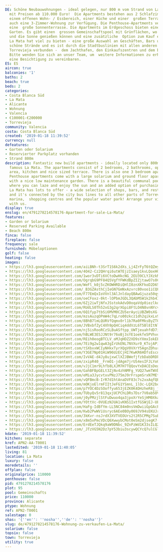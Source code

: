 ```yaml
---
DE: Schöne Neubauwohnungen - ideal gelegen, nur 800 m vom Strand von La Mata entfernt,
  mit Preisen ab 110.000 Euro!  Die Apartments bestehen aus 2 Schlafzimmern, 2 Bädern,
  einem offenen Wohn- / Essbereich, einer Küche und einer  großen Terrasse. Es gibt
  auch eine 3-Zimmer-Wohnung zur Verfügung. Die Penthouse-Apartments verfügen über
  eine  große Sonnenterrasse. Die Apartments im Erdgeschoss bieten einen schönen pflegeleichten
  Garten. Es gibt einen  grossen Gemeinschaftspool mit Grünflächen, wo Sie faulenzen
  und die Sonne genießen können und eine zusätzliche  Option zum Kauf einer Parkeinheit.
  La Mata hat viel zu bieten - eine große Auswahl an Geschäften, Bars und  Restaurants,
  schöne Strände und es ist durch die Stadtbuslinien mit allen anderen Teilen von
  Torrevieja verbunden -  dem Jachthafen, den Einkaufszentren und dem beliebten Wasserpark!
  Bitte wenden Sie sich an unser Team, um  weitere Informationen zu erhalten oder
  eine Besichtigung zu vereinbaren.
ES: ES
aircon: true
balconies: '1'
baths: 2
beach: true
beds: 2
categories:
- Costa Blanca Süd
- La Mata
- Alicante
- Wohnung
- Valencia
- €100001-€200000
- Torrevieja
community: Valencia
costa: Costa Blanca Süd
created: '2019-01-18 11:39:52'
currency: null
defeatures:
- Garten oder Solarium
- Reservierter Parkplatz vorhanden
- Strand 800m
description: Fantastic new build apartments - ideally located only 800m from  the
  famous La Mata. The apartments consist of 2 bedrooms, 2 bathrooms, open  living/dining
  area, kitchen and nice sized terrace. There is also one 3 bedroom apartment  available.
  Penthouse apartments come with a large solarium and ground floor apartments  come
  with a nice low maintenance garden. There is a beautiful communal pool with green  areas
  where you can laze and enjoy the sun and an added option of purchasing a parking  unit.
  La Mata has lots to offer - a wide selection of shops, bars, and restaurants, nice  beaches
  and it's connected by the city bus lines to all other parts of Torrevieja - the
  marina,  shopping centres and the popular water park! Arrange your viewing appointment
  with us.
display: true
enslug: en/4791278214578176-Apartment-for-sale-La-Mata/
features:
- Garden or Solarium
- Reserved Parking Available
- Beach 800m
finca: false
fireplace: false
frequency: sale
furnished: Möbeloptionen
golf: false
heating: false
images:
- https://lh3.googleusercontent.com/aiLBNh-t3SrT1S6k2dXs_Lj4ZrFyT6tQZmy90bBTSRTfF0jwkmfhp0mkkAsMRTBA-eI-Sy4r2XC7mLeKp8xb=w640-rj-e30-l100
- https://lh3.googleusercontent.com/4O42-Cz2QHrqi6utW7EjzIsaey1kvLQoxHG3nDdHEsnV5N12iOaFCEYKe4_2cUnp2Bq7gMz90A2gAlEsvBak=w640-rj-e30-l100
- https://lh3.googleusercontent.com/1wor3vDTi6VCtoDwHkcNG_2EU39CLYJXzkMEfEawmwtZsbJ15_JvO0G_L14vBE2jfOmih7RqLqlfyjsaU4S6Gg=w640-rj-e30-l100
- https://lh3.googleusercontent.com/OgrqbG9PF84Q5VgfYFWKdBpZIZjtawO7s0CcskDKCP4u1lnP1G3nKWbNNwnGPsd-r1NkrS1-ehU3jnl7QTw=w640-rj-e30-l100
- https://lh3.googleusercontent.com/WeFl_k0j5cZKOWHRDiQHlI0znXKFkoD2D65ezZoJrjUtbxkSFRTwALzEkB-AeXOj3nnMFfqzSmxWHnxYSfLzJg=w640-rj-e30-l100
- https://lh3.googleusercontent.com/_B3GZAsthCjIeGN7GmNxAzvrc80voo1iCQF5qU0siv7lt7m64Ppc5otMSF2k3-lNtHbQv0vHDQiA-sJgwiAlOA=w640-rj-e30-l100
- https://lh3.googleusercontent.com/F77EmQxIoVVnl3AlJnldayQBAwGjuza50qyMx16WicvQU4E9p5qaOohITVwVN0fl8KvT8Dl5nF4JEYLWOS8=w640-rj-e30-l100
- https://lh3.googleusercontent.com/oeCFoxz-0kt-lOPbmJGDL3QAbMSW1k2hb4IlTBJ_9SQvV3-wYkt-yKn8OVqFm4D2iTHgvXvJ0gz8tvMpYMZXuA=w640-rj-e30-l100
- https://lh3.googleusercontent.com/6Zj2iwTjNfxJSstokAdvD0oqaVdp0iezlkd3-rcVKg8t9FAYFBXtv0_fqia2GqCMX11APHwFpYE--CyxAJ0e=w640-rj-e30-l100
- https://lh3.googleusercontent.com/RUdLS0Th52xG3g2qrXGpi8FtLO4N8vnNYcvJLfRfFl_Wpxc9yfJUtuvN_o9y-NdAmIG2rHDU6NLU3eu-uJQc=w640-rj-e30-l100
- https://lh3.googleusercontent.com/6Q1fyp7tbSi6MVM0CZU5erAycLUBZW0sXG-QP_RQzwJp-sBP_Nfi5a_zUB5fDQMa-_eOW3RjVvTPXjp08rqg=w640-rj-e30-l100
- https://lh3.googleusercontent.com/mzsAuzqOPmW4c7qLro00zkcz1dh2qikxLx9xYma3e0qqYW8BQKsHVxL_F6MDWvhenyJmUVn7-49sw-PpZb3I=w640-rj-e30-l100
- https://lh3.googleusercontent.com/8BhB7lmLQURVfQqmx0rl1b7Ra0FMksByZT0wlqcNYzyMg7nQ4zwOXaNyYOoClzL9FJWqFLegUzEm64csXi4=w640-rj-e30-l100
- https://lh3.googleusercontent.com/JVBxbfZyC4Xh9pQ4Ciq4ddVzL6T5Bl8ItNlzVcw2jPZr94EH4n11eVc84waiDJpP2vLtf-qFRhvuPmjx7cKn=w640-rj-e30-l100
- https://lh3.googleusercontent.com/nj5isRooRCzSLBuASftpp_UWTjeuahfdD7ij5NL6UIk2u_tUh4Kwu96oQV6A8AnNH2I2BdZcZQ3KXdX_8001aA=w640-rj-e30-l100
- https://lh3.googleusercontent.com/hBLWE3ESJJNt9r76oBj3sYE1oekfe5PVhvoyTqwvxKALMVkxBllXD7DgwMPk-fAmqCv75QDs7eU3bDwC5dyvkg=w640-rj-e30-l100
- https://lh3.googleusercontent.com/REih0eogBTCLV_oMJqHDZ2XD9sYXmxIokEEoUdP1IDH5nwHSaDZLWINeyCt72rNexcyi_sBwtxuklUAdE6Jp=w640-rj-e30-l100
- https://lh3.googleusercontent.com/7Ei9g2w1qwA3gIrUkENL7NVXur0_KTojAPieDvn7kOovJM4V6vU8nDbPbTQ069Up67FyhEJLvF5T1Dhuhw4e=w640-rj-e30-l100
- https://lh3.googleusercontent.com/tSXbxxWCIyNHkxTyrXQgV0VXrY5AgnZDhurU5xK4k7WqmZOnVabRuRUaAuBn9hOKGmI3BNeY8WpXMTOZiwQx=w640-rj-e30-l100
- https://lh3.googleusercontent.com/Y3GE7Np01HiW96UzECjHI7KwKR6HDfsEscn9ODfXroQPS3RatwjOUNvEykP3EmskdODqwDkCMQmpfDJnBvu4EQ=w640-rj-e30-l100
- https://lh3.googleusercontent.com/IvVAE-d4Jy8ujxwClXZJBWefjfzbDabDRDkJc7ohgANN4KMdrPT7FCPg1d1Cc5-mJer6tCppznI7Og99aWUjSQ=w640-rj-e30-l100
- https://lh3.googleusercontent.com/zxipR40__FrmO1-jdAgm7jrUS4esIFJLYoQdtsYnOrj99n27ZigO8v3nDXcT2XYr9-OH7neZkF0ZKM8GMcX7=w640-rj-e30-l100
- https://lh3.googleusercontent.com/vJjC1mr9Lhfb8LXJM7H7TQQovYxDACEsDegHFfcmgH1p5IcIUm51-8utJWE3EyVE8oh8PZ6OedQlJEwp_G0l=w640-rj-e30-l100
- https://lh3.googleusercontent.com/GahBFBpGELt3ZjNv4zhNMFg_YUQ27wmTWVDjgZiDEfHAuAxIbiPPxQIq-XBq1Zs0G5iMtFdzr9GoU7TYiK4=w640-rj-e30-l100
- https://lh3.googleusercontent.com/eMia3JycvtxvPNzJ75mJ9rFrspmSrxN7MEtxy4YA4HfAS7TXPm-mI6LF0EQL1E8oN0nMfOSlzZongSX0OnWN=w640-rj-e30-l100
- https://lh3.googleusercontent.com/vQFBmcB-IrR7d1htAnaDVF83c7s2xxAqfQEB76F40jkC2aOO2jbzkX-XIebaWgGRdbUrKNqZeBrkMUIu2oAzhw=w640-rj-e30-l100
- https://lh3.googleusercontent.com/mOKjoElrmFIItJeFG1YSmnL_1lOc-LQX2bqkE-q5u7lnWyPeMUT4HK4CFW6599JTBdCFJfOA0HlqYuQbEzyc=w640-rj-e30-l100
- https://lh3.googleusercontent.com/p7YOC4DzSOoffyu653jEZK0K4DHzheR8j_jTRsvGi2CVLPVc3yzuX_wh-iR9ZFetEOwAKmo2XmupOSuczLtn=w640-rj-e30-l100
- https://lh3.googleusercontent.com/TUbyQv5r813qxjUCPChLDRs7Dsr7V0ab5OVV_HIgLi6UHuYNgQV7tdzAKjMzqAmx_TwSTfTIAJJScfbc93q6=w640-rj-e30-l100
- https://lh3.googleusercontent.com/j0yPMzjlStFuDwuo4qa3jpoXrYeSjHM0Xkaf5Kt0Enxd1wvf0qX87pg87x7bRdJXj_QxJtd6Bz8B6tgvdqI=w640-rj-e30-l100
- https://lh3.googleusercontent.com/YOttVc-0VUEzNJUA1vKNS1IxtfGSWjEJ-UEBzoej266Kw5nZUjjFT_K6wPErzQSjJxBFKfQU4mmnyAODGfXu=w640-rj-e30-l100
- https://lh3.googleusercontent.com/HaFg-IdBfYm-LL5NC84m0nsVmDwiiGpGAcPzsW3VLtcn2MqAueTaP_kYjK7GizaJ3bcRQoVK9DdyAGtvFfw=w640-rj-e30-l100
- https://lh3.googleusercontent.com/Kwb2PwWViUsryc6AEe0BOy069JV94sEKUJrEM8DlaAVNnQI2bmMIjW0Rp184A2F1k5NOfKA8QnrLNbRws0KGPg=w640-rj-e30-l100
- https://lh3.googleusercontent.com/3kKvr-nsJrdX3XVTVEOUrs2t2R5CPMg7SuBsYQqnrA8s2psh60EyD9HD5h10mf1L0aZdZH7jCYUZmvG2IzgH=w640-rj-e30-l100
- https://lh3.googleusercontent.com/x8m5xPmcVDcQ6XwwybCMot0eSm2djsegK7-22EwSKdm-dV1f3dKFDEF2rB0ls7pnRY0EfpP3jMbTWzgH5UjNvg=w640-rj-e30-l100
- https://lh3.googleusercontent.com/ErdEeTJQkq9aW9DNbc_9ZnPzWd1K33sILQ2pBju72c7a3YegVYXw-IBI-qYV2lEtimnohBtzpy4sMfcin4qR=w640-rj-e30-l100
- https://lh3.googleusercontent.com/_JTzVG5N2Dz7pY53biu3scywQCYcQ7ulCGln71etX67iU--iaGTne1SNnS5HhbgKJ3APklPsRztFmbsZ-9OD=w640-rj-e30-l100
kdate: '2019-01-18 11:39:52'
kitchen: separate
kref: APN2-AA-T0001
lastedited: '2019-01-18 11:40:05'
living: 81
location: La Mata
luxury: false
moredetails: ''
offplan: false
originalprice: 110000
penthouse: false
pid: 4791278214578176
plot: 95
pool: Gemeinschafts
price: 110000
province: Alicante
ptype: Wohnung
ref: APN2-T0001
salestage: 0
shas: '{''en'': ''nosha'',''de'': ''nosha''}'
slug: de/4791278214578176-Wohnung-zu-verkaufen-La-Mata/
solarium: false
topsix: false
town: Torrevieja
utility: true
---
```

